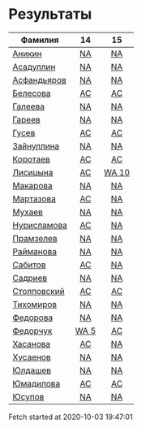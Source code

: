 # Результаты
Фамилия | 14| 15
---|:---:|:---:
[Аникин](Аникин/README.md)  | [NA](Аникин/14.md) | [NA](Аникин/15.md)
[Асадуллин](Асадуллин/README.md)  | [NA](Асадуллин/14.md) | [NA](Асадуллин/15.md)
[Асфандьяров](Асфандьяров/README.md)  | [NA](Асфандьяров/14.md) | [NA](Асфандьяров/15.md)
[Белесова](Белесова/README.md)  | [AC](Белесова/14.md) | [AC](Белесова/15.md)
[Галеева](Галеева/README.md)  | [NA](Галеева/14.md) | [NA](Галеева/15.md)
[Гареев](Гареев/README.md)  | [NA](Гареев/14.md) | [NA](Гареев/15.md)
[Гусев](Гусев/README.md)  | [AC](Гусев/14.md) | [AC](Гусев/15.md)
[Зайнуллина](Зайнуллина/README.md)  | [NA](Зайнуллина/14.md) | [NA](Зайнуллина/15.md)
[Коротаев](Коротаев/README.md)  | [AC](Коротаев/14.md) | [AC](Коротаев/15.md)
[Лисицына](Лисицына/README.md)  | [AC](Лисицына/14.md) | [WA 10](Лисицына/15.md)
[Макарова](Макарова/README.md)  | [NA](Макарова/14.md) | [NA](Макарова/15.md)
[Мартазова](Мартазова/README.md)  | [AC](Мартазова/14.md) | [NA](Мартазова/15.md)
[Мухаев](Мухаев/README.md)  | [NA](Мухаев/14.md) | [NA](Мухаев/15.md)
[Нурисламова](Нурисламова/README.md)  | [AC](Нурисламова/14.md) | [NA](Нурисламова/15.md)
[Прамзелев](Прамзелев/README.md)  | [NA](Прамзелев/14.md) | [NA](Прамзелев/15.md)
[Райманова](Райманова/README.md)  | [NA](Райманова/14.md) | [NA](Райманова/15.md)
[Сабитов](Сабитов/README.md)  | [AC](Сабитов/14.md) | [NA](Сабитов/15.md)
[Садриев](Садриев/README.md)  | [NA](Садриев/14.md) | [NA](Садриев/15.md)
[Столповский](Столповский/README.md)  | [AC](Столповский/14.md) | [AC](Столповский/15.md)
[Тихомиров](Тихомиров/README.md)  | [NA](Тихомиров/14.md) | [NA](Тихомиров/15.md)
[Федорова](Федорова/README.md)  | [NA](Федорова/14.md) | [NA](Федорова/15.md)
[Федорчук](Федорчук/README.md)  | [WA 5](Федорчук/14.md) | [AC](Федорчук/15.md)
[Хасанова](Хасанова/README.md)  | [AC](Хасанова/14.md) | [NA](Хасанова/15.md)
[Хусаенов](Хусаенов/README.md)  | [NA](Хусаенов/14.md) | [NA](Хусаенов/15.md)
[Юлдашев](Юлдашев/README.md)  | [NA](Юлдашев/14.md) | [NA](Юлдашев/15.md)
[Юмадилова](Юмадилова/README.md)  | [AC](Юмадилова/14.md) | [AC](Юмадилова/15.md)
[Юсупов](Юсупов/README.md)  | [NA](Юсупов/14.md) | [NA](Юсупов/15.md)

Fetch started at 2020-10-03 19:47:01
